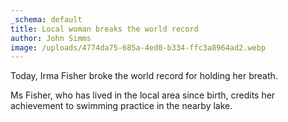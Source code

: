 ```yaml
---
_schema: default
title: Local woman breaks the world record
author: John Simms
image: /uploads/4774da75-685a-4ed0-b334-ffc3a8964ad2.webp
---
```

Today, Irma Fisher broke the world record for holding her breath.

Ms Fisher, who has lived in the local area since birth, credits her achievement to swimming practice in the nearby lake.
